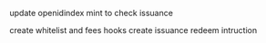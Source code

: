 
update openidindex mint to check issuance 

create whitelist and fees hooks
create issuance redeem intruction
